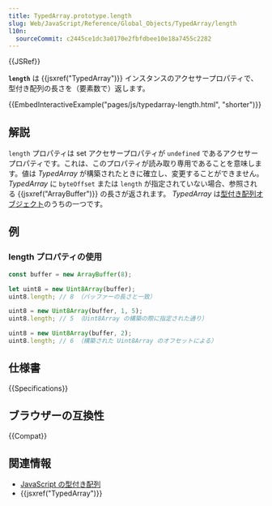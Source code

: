 ```yaml
---
title: TypedArray.prototype.length
slug: Web/JavaScript/Reference/Global_Objects/TypedArray/length
l10n:
  sourceCommit: c2445ce1dc3a0170e2fbfdbee10e18a7455c2282
---
```


{{JSRef}}

**`length`** は {{jsxref("TypedArray")}} インスタンスのアクセサープロパティで、型付き配列の長さを（要素数で）返します。

{{EmbedInteractiveExample("pages/js/typedarray-length.html", "shorter")}}

## 解説

`length` プロパティは set アクセサープロパティが `undefined` であるアクセサープロパティです。これは、このプロパティが読み取り専用であることを意味します。値は _TypedArray_ が構築されたときに確立し、変更することができません。 _TypedArray_ に `byteOffset` または `length` が指定されていない場合、参照される {{jsxref("ArrayBuffer")}} の長さが返されます。 _TypedArray_ は[型付き配列オブジェクト](/ja/docs/Web/JavaScript/Reference/Global_Objects/TypedArray#typedarray_オブジェクト)のうちの一つです。

## 例

### length プロパティの使用

```js
const buffer = new ArrayBuffer(8);

let uint8 = new Uint8Array(buffer);
uint8.length; // 8 （バッファーの長さと一致）

uint8 = new Uint8Array(buffer, 1, 5);
uint8.length; // 5 （Uint8Array の構築の際に指定された通り）

uint8 = new Uint8Array(buffer, 2);
uint8.length; // 6 （構築された Uint8Array のオフセットによる）
```

## 仕様書

{{Specifications}}

## ブラウザーの互換性

{{Compat}}

## 関連情報

- [JavaScript の型付き配列](/ja/docs/Web/JavaScript/Guide/Typed_arrays)
- {{jsxref("TypedArray")}}
